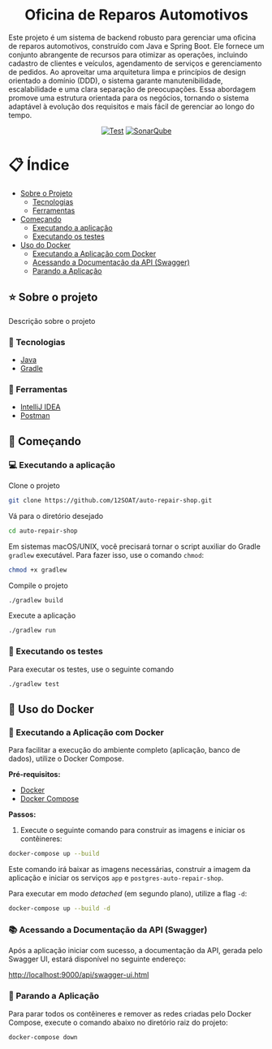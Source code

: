 <div align="center">

<h1>Oficina de Reparos Automotivos</h1>
<p align="left">
    Este projeto é um sistema de backend robusto para gerenciar uma oficina de reparos automotivos, construído com Java e Spring Boot. Ele fornece um conjunto abrangente de recursos para otimizar as operações,
    incluindo cadastro de clientes e veículos, agendamento de serviços e gerenciamento de pedidos. Ao aproveitar uma arquitetura limpa e princípios de design orientado a domínio (DDD), o sistema
    garante manutenibilidade, escalabilidade e uma clara separação de preocupações. Essa abordagem promove uma estrutura orientada para os negócios, tornando o sistema adaptável à evolução dos
    requisitos e mais fácil de gerenciar ao longo do tempo.

</p>

[![Test](https://github.com/12SOAT/auto-repair-shop/actions/workflows/continuous-integration-pipeline.yml/badge.svg)](https://github.com/12SOAT/auto-repair-shop/actions/workflows/continuous-integration-pipeline.yml)
[![SonarQube](https://github.com/12SOAT/auto-repair-shop/actions/workflows/sonarqube.yaml/badge.svg)](https://github.com/12SOAT/auto-repair-shop/actions/workflows/sonarqube.yaml)

</div>

# :clipboard: Índice

- [Sobre o Projeto](#star-sobre-o-projeto)
  - [Tecnologias](#microscope-tecnologias)
  - [Ferramentas](#wrench-ferramentas)
- [Começando](#beginner-começando)
  - [Executando a aplicação](#computer-executando-a-aplicação)
  - [Executando os testes](#test_tube-executando-os-testes)
- [Uso do Docker](#whale-uso-do-docker)
  - [Executando a Aplicação com Docker](#-executando-a-aplicação-com-docker)
  - [Acessando a Documentação da API (Swagger)](#-acessando-a-documentação-da-api-swagger)
  - [Parando a Aplicação](#-parando-a-aplicação)

## :star: Sobre o projeto
Descrição sobre o projeto

### :microscope: Tecnologias
- [Java](https://www.java.com/pt-BR/)
- [Gradle](https://gradle.org/)
### :wrench: Ferramentas
- [IntelliJ IDEA](https://www.jetbrains.com/idea/)
- [Postman](https://www.postman.com/)



## :beginner: Começando

### :computer: Executando a aplicação
Clone o projeto
```bash
git clone https://github.com/12SOAT/auto-repair-shop.git
```
Vá para o diretório desejado
```bash
cd auto-repair-shop
```
Em sistemas macOS/UNIX, você precisará tornar o script auxiliar do Gradle `gradlew` executável. Para fazer isso, use o comando `chmod`:
```bash
chmod +x gradlew
```
Compile o projeto
```bash
./gradlew build
```
Execute a aplicação
```bash
./gradlew run
```

### :test_tube: Executando os testes
Para executar os testes, use o seguinte comando
```bash
./gradlew test
```

## :whale: Uso do Docker

### 🚀 Executando a Aplicação com Docker

Para facilitar a execução do ambiente completo (aplicação, banco de dados), utilize o Docker Compose.

**Pré-requisitos:**
*   [Docker](https://docs.docker.com/get-docker/)
*   [Docker Compose](https://docs.docker.com/compose/install/)

**Passos:**

1.  Execute o seguinte comando para construir as imagens e iniciar os contêineres:
```bash
docker-compose up --build
```
Este comando irá baixar as imagens necessárias, construir a imagem da aplicação e iniciar os serviços `app` e `postgres-auto-repair-shop`.

Para executar em modo *detached* (em segundo plano), utilize a flag `-d`:
```bash
docker-compose up --build -d
```

### 📚 Acessando a Documentação da API (Swagger)

Após a aplicação iniciar com sucesso, a documentação da API, gerada pelo Swagger UI, estará disponível no seguinte endereço:

[http://localhost:9000/api/swagger-ui.html](http://localhost:9000/api/swagger-ui.html)

### 🛑 Parando a Aplicação

Para parar todos os contêineres e remover as redes criadas pelo Docker Compose, execute o comando abaixo no diretório raiz do projeto:

```bash
docker-compose down
```
